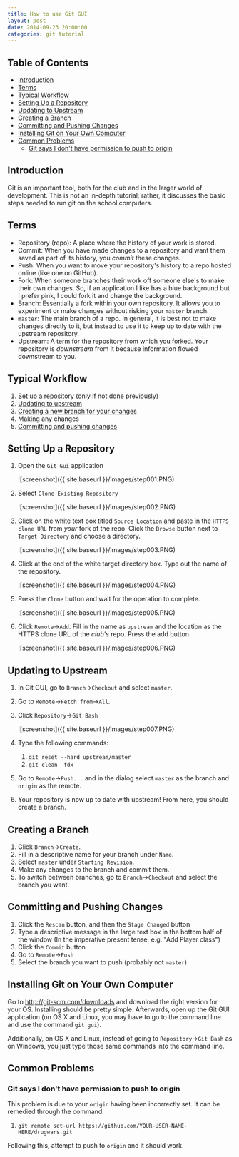 ```yaml
---
title: How to use Git GUI
layout: post
date: 2014-09-23 20:00:00
categories: git tutorial
---
```


## Table of Contents

* [Introduction](#introduction)
* [Terms](#terms)
* [Typical Workflow](#typical-workflow)
* [Setting Up a Repository](#setting-up-a-repository)
* [Updating to Upstream](#updating-to-upstream)
* [Creating a Branch](#creating-a-branch)
* [Committing and Pushing Changes](#committing-and-pushing-changes)
* [Installing Git on Your Own Computer](#installing-git-on-your-own-computer)
* [Common Problems](#common-problems)
    * [Git says I don't have permission to push to origin](git-says-i-don't-have-permission-to-push-to-origin)

## Introduction

Git is an important tool, both for the club and in the larger world of development. This is not an in-depth tutorial; rather, it discusses the basic steps needed to run git on the school computers.

## Terms
* Repository (repo): A place where the history of your work is stored.
* Commit: When you have made changes to a repository and want them saved as part of its history, you *commit* these changes.
* Push: When you want to move your repository's history to a repo hosted online (like one on GitHub).
* Fork: When someone branches their work off someone else's to make their own changes. So, if an application I like has a blue background but I prefer pink, I could fork it and change the background.
* Branch: Essentially a fork within your own repository. It allows you to experiment or make changes without risking your `master` branch.
* `master`: The main branch of a repo. In general, it is best not to make changes directly to it, but instead to use it to keep up to date with the upstream repository.
* Upstream: A term for the repository from which you forked. Your repository is *downstream* from it because information flowed downstream to you.

## Typical Workflow

1. [Set up a repository](#setting-up-a-repository) (only if not done previously)
2. [Updating to upstream](#updating-to-upstream)
3. [Creating a new branch for your changes](#creating-a-branch)
4. Making any changes
5. [Committing and pushing changes](#committing-and-pushing-changes)


## Setting Up a Repository

1. Open the `Git Gui` application

    ![screenshot]({{ site.baseurl }}/images/step001.PNG)

2. Select `Clone Existing Repository`

    ![screenshot]({{ site.baseurl }}/images/step002.PNG)

3. Click on the white text box titled `Source Location` and paste in the `HTTPS clone URL` from *your* fork of the repo. Click the `Browse` button next to `Target Directory` and choose a directory.

    ![screenshot]({{ site.baseurl }}/images/step003.PNG)

4. Click at the end of the white target directory box. Type out the name of the repository.

    ![screenshot]({{ site.baseurl }}/images/step004.PNG)

5. Press the `Clone` button and wait for the operation to complete.

    ![screenshot]({{ site.baseurl }}/images/step005.PNG)

6. Click `Remote`&rarr;`Add`. Fill in the name as `upstream` and the location as the HTTPS clone URL of the *club's* repo. Press the add button.

    ![screenshot]({{ site.baseurl }}/images/step006.PNG)

## Updating to Upstream

1. In Git GUI, go to `Branch`&rarr;`Checkout` and select `master`.

2. Go to `Remote`&rarr;`Fetch from`&rarr;`All`.

3. Click `Repository`&rarr;`Git Bash`

    ![screenshot]({{ site.baseurl }}/images/step007.PNG)

4. Type the following commands:

    1. `git reset --hard upstream/master`
    2. `git clean -fdx`

5. Go to `Remote`&rarr;`Push...` and in the dialog select `master` as the branch and `origin` as the remote.
    
    <!--You will be prompted for your password. Note that the text that appears will probably be different from that pictured.-->

    <!--![screenshot]({{ site.baseurl }}/images/step008.PNG)-->

3. Your repository is now up to date with upstream! From here, you should create a branch.

## Creating a Branch

1. Click `Branch`&rarr;`Create`.
2. Fill in a descriptive name for your branch under `Name`.
3. Select `master` under `Starting Revision`.
4. Make any changes to the branch and commit them.
5. To switch between branches, go to `Branch`&rarr;`Checkout` and select the branch you want.

## Committing and Pushing Changes

1. Click the `Rescan` button, and then the `Stage Changed` button
2. Type a descriptive message in the large text box in the bottom half of the window (In the imperative present tense, e.g. "Add Player class")
3. Click the `Commit` button
4. Go to `Remote`&rarr;`Push`
5. Select the branch you want to push (probably not `master`)

## Installing Git on Your Own Computer

Go to http://git-scm.com/downloads and download the right version for your OS. Installing should be pretty simple. Afterwards, open up the Git GUI application (on OS X and Linux, you may have to go to the command line and use the command `git gui`).

Additionally, on OS X and Linux, instead of going to `Repository`&rarr;`Git Bash` as on Windows, you just type those same commands into the command line.

## Common Problems

### Git says I don't have permission to push to origin

This problem is due to your `origin` having been incorrectly set. It can be remedied through the command:

1. `git remote set-url https://github.com/YOUR-USER-NAME-HERE/drugwars.git`

Following this, attempt to push to `origin` and it should work.
